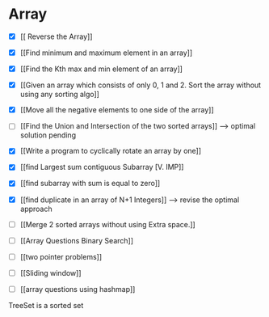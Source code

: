 # Array
- [x] [[ Reverse the Array]]
- [x]  [[Find minimum and maximum element in an array]]
- [x] [[Find the Kth max and min element of an array]]
- [x] [[Given an array which consists of only 0, 1 and 2. Sort the array without using any sorting algo]]
- [x] [[Move all the negative elements to one side of the array]]
- [ ] [[Find the Union and Intersection of the two sorted arrays]] --> optimal solution pending
- [x] [[Write a program to cyclically rotate an array by one]] 
- [x] [[find Largest sum contiguous Subarray [V. IMP]]
- [x] [[find subarray with sum is equal to zero]]
- [x] [[find duplicate in an array of N+1 Integers]] --> revise the optimal approach

- [ ] [[Merge 2 sorted arrays without using Extra space.]]





- [ ] [[Array Questions Binary Search]]
- [ ] [[two pointer problems]]
- [ ] [[Sliding window]]
- [ ] [[array questions using hashmap]]


TreeSet is a sorted set